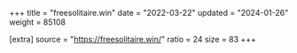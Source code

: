 +++
title = "freesolitaire.win"
date = "2022-03-22"
updated = "2024-01-26"
weight = 85108

[extra]
source = "https://freesolitaire.win/"
ratio = 24
size = 83
+++
